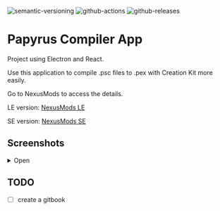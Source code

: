 ![semantic-versioning](https://img.shields.io/badge/%20%20%F0%9F%93%A6%F0%9F%9A%80-semantic--versioning-e10079.svg)
![github-actions](https://github.com/Kiyozz/papyrus-compiler-app/workflows/CI/badge.svg)
![github-releases](https://img.shields.io/github/v/release/Kiyozz/papyrus-compiler-app)

# Papyrus Compiler App

Project using Electron and React.

Use this application to compile .psc files to .pex with Creation Kit more easily.

Go to NexusMods to access the details.

LE version: [NexusMods LE](https://www.nexusmods.com/skyrim/mods/96339)

SE version: [NexusMods SE](https://www.nexusmods.com/skyrimspecialedition/mods/23852)

## Screenshots

<details>
<summary>Open</summary>

![Main page](docs/screenshots/1_compilation_view.png)
![Main page with scripts](docs/screenshots/2_compilation_list_view.png)
![Compilation logs dialog](docs/screenshots/3_logs_success.png)
![Recent files dialog](docs/screenshots/4_recent_files_view.png)
![Group page](docs/screenshots/5_group_view.png)
![Edit a group](docs/screenshots/6_edit_group.png)
![Settings dark](docs/screenshots/7_settings_view_dark.png)
![Settings light](docs/screenshots/8_settings_view_light.png)

</details>

## TODO

- [ ] create a gitbook
